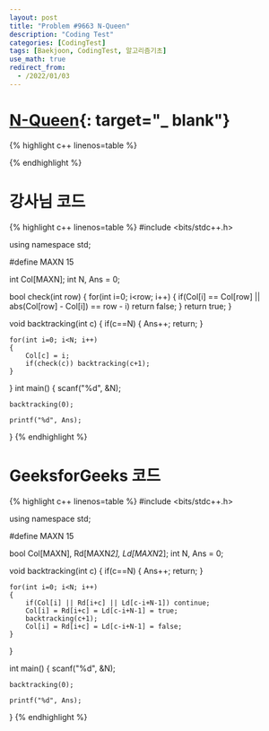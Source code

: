 ```yaml
---
layout: post
title: "Problem #9663 N-Queen"
description: "Coding Test"
categories: [CodingTest]
tags: [Baekjoon, CodingTest, 알고리즘기초]
use_math: true
redirect_from:
  - /2022/01/03
---
```


# [N-Queen](https://www.acmicpc.net/problem/9663){: target="_ blank"}

{% highlight c++ linenos=table %} 

{% endhighlight %}

# 강사님 코드

{% highlight c++ linenos=table %} 
#include <bits/stdc++.h>

using namespace std;

#define MAXN 15

int Col[MAXN];
int N, Ans = 0;

bool check(int row)
{
    for(int i=0; i<row; i++)
    {
        if(Col[i] == Col[row] || abs(Col[row] - Col[i]) == row - i)
            return false;
    }
    return true;
}

void backtracking(int c)
{
    if(c==N)
    {
        Ans++;
        return;
    }

    for(int i=0; i<N; i++)
    {
        Col[c] = i;
        if(check(c)) backtracking(c+1);
    }
}
int main()
{
    scanf("%d", &N);

    backtracking(0);

    printf("%d", Ans);
}
{% endhighlight %}


# GeeksforGeeks 코드

{% highlight c++ linenos=table %} 
#include <bits/stdc++.h>

using namespace std;

#define MAXN 15

bool Col[MAXN], Rd[MAXN*2], Ld[MAXN*2];
int N, Ans = 0;

void backtracking(int c)
{
    if(c==N)
    {
        Ans++;
        return;
    }

    for(int i=0; i<N; i++)
    {
        if(Col[i] || Rd[i+c] || Ld[c-i+N-1]) continue;
        Col[i] = Rd[i+c] = Ld[c-i+N-1] = true;
        backtracking(c+1);
        Col[i] = Rd[i+c] = Ld[c-i+N-1] = false;
    }
}

int main()
{
    scanf("%d", &N);

    backtracking(0);

    printf("%d", Ans);
}
{% endhighlight %}
